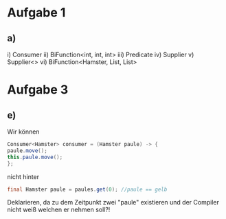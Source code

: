 # Aufgabe 1
## a)
i) Consumer<Territory>
ii) BiFunction<int, int, int>
iii) Predicate<Hamster>
iv) Supplier<Territory>
v) Supplier<>
vi) BiFunction<Hamster, List, List>

# Aufgabe 3
## e)
Wir können 
```java
Consumer<Hamster> consumer = (Hamster paule) -> {
paule.move();
this.paule.move();
};
```
nicht hinter 
```java
final Hamster paule = paules.get(0); //paule == gelb
```
Deklarieren, da zu dem Zeitpunkt zwei "paule" existieren und der Compiler nicht weiß welchen er nehmen soll?!